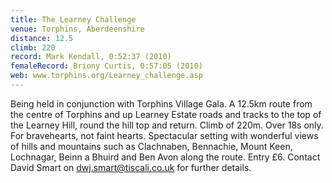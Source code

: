```yaml
---
title: The Learney Challenge
venue: Torphins, Aberdeenshire
distance: 12.5
climb: 220
record: Mark Kendall, 0:52:37 (2010)
femaleRecord: Briony Curtis, 0:57:05 (2010)
web: www.torphins.org/Learney_challenge.asp
---
```

Being held in conjunction with Torphins Village Gala. A 12.5km route from the centre of Torphins and up Learney Estate roads and tracks to the top of the Learney Hill, round the hill top and return. Climb of 220m. Over 18s only. For bravehearts, not faint hearts. Spectacular setting with wonderful views of hills and mountains such as Clachnaben, Bennachie, Mount Keen, Lochnagar, Beinn a Bhuird and Ben Avon along the route. Entry £6. Contact David Smart on dwj.smart@tiscali.co.uk for further details.